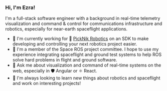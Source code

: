 ### Hi, I'm Ezra!

I'm a full-stack software engineer with a background in real-time telemetry visualization and command & control for communications infrastructure and robotics, especially for near-earth spaceflight applications.

- 💼 I'm currently working for 🦾 [PickNik Robotics](https://github.com/PickNikRobotics) on an SDK to make developing and controlling your next robotics project easier.
- 🚀 I'm a member of the Space ROS project committee. I hope to use my experience integrating spaceflight and ground test systems to help ROS solve hard problems in flight and ground software.
- 💬 Ask me about visualization and command of real-time systems on the web, especially in 🛡 Angular or ⚛️ React.
- 🌱 I'm always looking to learn new things about robotics and spaceflight and work on interesting projects!

<!--
**EzraBrooks/EzraBrooks** is a ✨ _special_ ✨ repository because its `README.md` (this file) appears on your GitHub profile.

Here are some ideas to get you started:

- 🔭 I’m currently working on ...
- 🌱 I’m currently learning ...
- 👯 I’m looking to collaborate on ...
- 🤔 I’m looking for help with ...
- 💬 Ask me about ...
- 📫 How to reach me: ...
- 😄 Pronouns: ...
- ⚡ Fun fact: ...
-->
